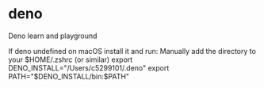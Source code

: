 # deno
Deno learn and playground

If deno undefined on macOS install it and run:
Manually add the directory to your $HOME/.zshrc (or similar)
  export DENO_INSTALL="/Users/c5299101/.deno"
  export PATH="$DENO_INSTALL/bin:$PATH"
